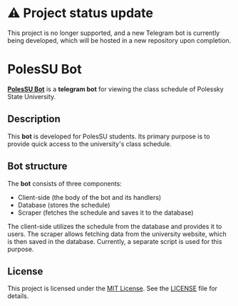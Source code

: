 # ⚠️ Project status update
This project is no longer supported, and a new Telegram bot is currently being developed, which will be hosted in a new repository upon completion.

# PolesSU Bot

**[PolesSU Bot](https://t.me/polessu_schedule_bot)** is a **telegram bot** for viewing the class schedule of Polessky State University.

## Description

This **bot** is developed for PolesSU students. Its primary purpose is to provide quick access to the university's class schedule.

## Bot structure

The **bot** consists of three components:
- Client-side (the body of the bot and its handlers)
- Database (stores the schedule)
- Scraper (fetches the schedule and saves it to the database)

The client-side utilizes the schedule from the database and provides it to users.
The scraper allows fetching data from the university website, which is then saved in the database.
Currently, a separate script is used for this purpose.

## License

This project is licensed under the [MIT License](LICENSE). See the [LICENSE](LICENSE) file for details.
